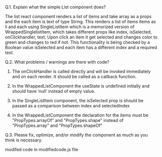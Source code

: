 Q.1. Explain what the simple List component does?

The list react component renders a list of items and take array as a props and the each item is text of type String. This renders a list of items  items as li and each using SingleListItem which is a memorized version of WrappedSinglelistItem, which takes different props like index, isSelected, onClickhandler, text. Upon click an item it get selected and changes color to green and changes to red if not. This functionality is being checked by a Boolean value isSelected and each item has a different index and a required text.

Q.2. What problems / warnings are there with code?

1. The onClickHandler is called directly and will be invoked immediately and on each render. It should be called as a callback function.

2. In the WrappedListComponent the useState is undefined initially and should have ‘null’  instead of empty value.

3. In the SingleListItem component, the isSelected prop is should be passed as a comparison between index and selectedIndex 

4. In the WrappedListComponent the declaration for the items must be "PropTypes.arrayOf" and "PropTypes.shape" instead of "PropTypes.array" and "PropTypes.shapeOf"

Q.3. Please fix, optimize, and/or modify the component as much as you think is necessary.

modifed code in modifiedcode.js file
  
